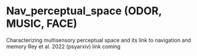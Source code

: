 # Nav_perceptual_space (ODOR, MUSIC, FACE)
Characterizing multisensory perceptual space and its link to navigation and memory
Rey et al. 2022 (psyarxiv) link coming
